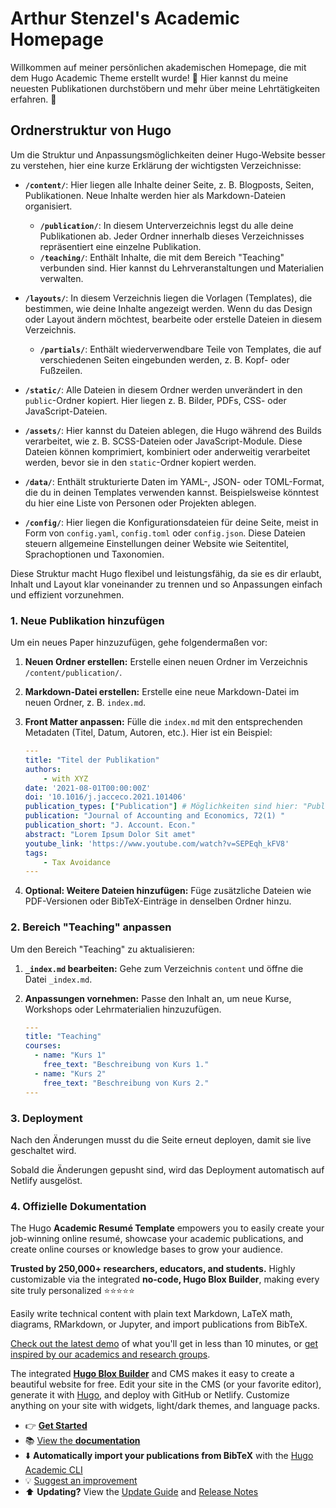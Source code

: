 # Arthur Stenzel's Academic Homepage

Willkommen auf meiner persönlichen akademischen Homepage, die mit dem Hugo Academic Theme erstellt wurde! 🎉 Hier kannst du meine neuesten Publikationen durchstöbern und mehr über meine Lehrtätigkeiten erfahren. 🚀

## Ordnerstruktur von Hugo

Um die Struktur und Anpassungsmöglichkeiten deiner Hugo-Website besser zu verstehen, hier eine kurze Erklärung der wichtigsten Verzeichnisse:

- **`/content/`**: Hier liegen alle Inhalte deiner Seite, z. B. Blogposts, Seiten, Publikationen. Neue Inhalte werden hier als Markdown-Dateien organisiert.
  - **`/publication/`**: In diesem Unterverzeichnis legst du alle deine Publikationen ab. Jeder Ordner innerhalb dieses Verzeichnisses repräsentiert eine einzelne Publikation.
  - **`/teaching/`**: Enthält Inhalte, die mit dem Bereich "Teaching" verbunden sind. Hier kannst du Lehrveranstaltungen und Materialien verwalten.

- **`/layouts/`**: In diesem Verzeichnis liegen die Vorlagen (Templates), die bestimmen, wie deine Inhalte angezeigt werden. Wenn du das Design oder Layout ändern möchtest, bearbeite oder erstelle Dateien in diesem Verzeichnis.
  - **`/partials/`**: Enthält wiederverwendbare Teile von Templates, die auf verschiedenen Seiten eingebunden werden, z. B. Kopf- oder Fußzeilen.

- **`/static/`**: Alle Dateien in diesem Ordner werden unverändert in den `public`-Ordner kopiert. Hier liegen z. B. Bilder, PDFs, CSS- oder JavaScript-Dateien.

- **`/assets/`**: Hier kannst du Dateien ablegen, die Hugo während des Builds verarbeitet, wie z. B. SCSS-Dateien oder JavaScript-Module. Diese Dateien können komprimiert, kombiniert oder anderweitig verarbeitet werden, bevor sie in den `static`-Ordner kopiert werden.

- **`/data/`**: Enthält strukturierte Daten im YAML-, JSON- oder TOML-Format, die du in deinen Templates verwenden kannst. Beispielsweise könntest du hier eine Liste von Personen oder Projekten ablegen.

- **`/config/`**: Hier liegen die Konfigurationsdateien für deine Seite, meist in Form von `config.yaml`, `config.toml` oder `config.json`. Diese Dateien steuern allgemeine Einstellungen deiner Website wie Seitentitel, Sprachoptionen und Taxonomien.

Diese Struktur macht Hugo flexibel und leistungsfähig, da sie es dir erlaubt, Inhalt und Layout klar voneinander zu trennen und so Anpassungen einfach und effizient vorzunehmen.


### 1. Neue Publikation hinzufügen

Um ein neues Paper hinzuzufügen, gehe folgendermaßen vor:

1. **Neuen Ordner erstellen:** Erstelle einen neuen Ordner im Verzeichnis `/content/publication/`.
2. **Markdown-Datei erstellen:** Erstelle eine neue Markdown-Datei im neuen Ordner, z. B. `index.md`.
3. **Front Matter anpassen:** Fülle die `index.md` mit den entsprechenden Metadaten (Titel, Datum, Autoren, etc.). Hier ist ein Beispiel:

    ```yaml
    ---
    title: "Titel der Publikation"
    authors: 
        - with XYZ
    date: '2021-08-01T00:00:00Z'
    doi: '10.1016/j.jacceco.2021.101406'
    publication_types: ["Publication"] # Möglichkeiten sind hier: "Publication", "Working Paper" oder "Professional Publication"
    publication: "Journal of Accounting and Economics, 72(1) "
    publication_short: "J. Account. Econ."
    abstract: "Lorem Ipsum Dolor Sit amet"
    youtube_link: 'https://www.youtube.com/watch?v=SEPEqh_kFV8'
    tags: 
        - Tax Avoidance
    ---
    ```

4. **Optional: Weitere Dateien hinzufügen:** Füge zusätzliche Dateien wie PDF-Versionen oder BibTeX-Einträge in denselben Ordner hinzu.

### 2. Bereich "Teaching" anpassen

Um den Bereich "Teaching" zu aktualisieren:

1. **`_index.md` bearbeiten:** Gehe zum Verzeichnis `content` und öffne die Datei `_index.md`.
2. **Anpassungen vornehmen:** Passe den Inhalt an, um neue Kurse, Workshops oder Lehrmaterialien hinzuzufügen.

    ```yaml
    ---
    title: "Teaching"
    courses:
      - name: "Kurs 1"
        free_text: "Beschreibung von Kurs 1."
      - name: "Kurs 2"
        free_text: "Beschreibung von Kurs 2."
    ---
    ```

### 3. Deployment

Nach den Änderungen musst du die Seite erneut deployen, damit sie live geschaltet wird.

Sobald die Änderungen gepusht sind, wird das Deployment automatisch auf Netlify ausgelöst.

### 4. Offizielle Dokumentation

The Hugo **Academic Resumé Template** empowers you to easily create your job-winning online resumé, showcase your academic publications, and create online courses or knowledge bases to grow your audience.

️**Trusted by 250,000+ researchers, educators, and students.** Highly customizable via the integrated **no-code, Hugo Blox Builder**, making every site truly personalized ⭐⭐⭐⭐⭐

Easily write technical content with plain text Markdown, LaTeX math, diagrams, RMarkdown, or Jupyter, and import publications from BibTeX.

[Check out the latest demo](https://academic-demo.netlify.app/) of what you'll get in less than 10 minutes, or [get inspired by our academics and research groups](https://hugoblox.com/creators/).

The integrated [**Hugo Blox Builder**](https://hugoblox.com) and CMS makes it easy to create a beautiful website for free. Edit your site in the CMS (or your favorite editor), generate it with [Hugo](https://github.com/gohugoio/hugo), and deploy with GitHub or Netlify. Customize anything on your site with widgets, light/dark themes, and language packs.

- 👉 [**Get Started**](https://hugoblox.com/templates/)
- 📚 [View the **documentation**](https://docs.hugoblox.com/)
- ⬇️ **Automatically import your publications from BibTeX** with the [Hugo Academic CLI](https://github.com/GetRD/academic-file-converter)
- 💡 [Suggest an improvement](https://github.com/HugoBlox/hugo-blox-builder/issues)
- ⬆️ **Updating?** View the [Update Guide](https://docs.hugoblox.com/reference/update/) and [Release Notes](https://github.com/HugoBlox/hugo-blox-builder/releases)